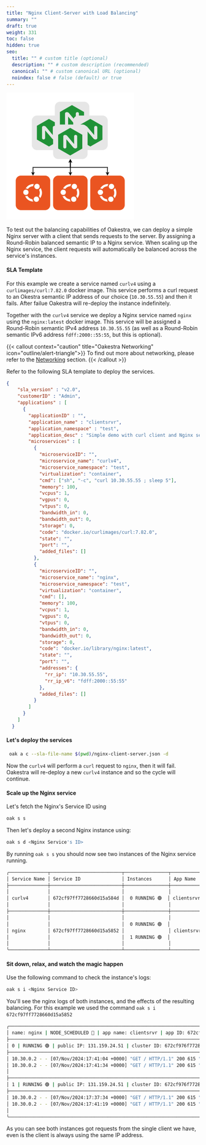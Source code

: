 ```yaml
---
title: "Nginx Client-Server with Load Balancing"
summary: ""
draft: true
weight: 331
toc: false
hidden: true
seo:
  title: "" # custom title (optional)
  description: "" # custom description (recommended)
  canonical: "" # custom canonical URL (optional)
  noindex: false # false (default) or true
---
```


![Nginx Balancing](balancing.png)

To test out the balancing capabilities of Oakestra, we can deploy a simple Nginx server with a client that sends requests to the server. By assigning a Round-Robin balanced semantic IP to a Nginx service. When scaling up the Nginx service, the client requests will automatically be balanced across the service's instances.

#### SLA Template

For this example we create a service named `curlv4` using a `curlimages/curl:7.82.0` docker image. This service performs a curl request to an Okestra semantic IP address of our choice (`10.30.55.55`) and then it fails. After failue Oakestra will re-deploy the instance indefinitely.

Together with the `curlv4` service we deploy a Nginx service named `nginx` using the `nginx:latest` docker image. This service will be assigned a Round-Robin semantic IPv4 address `10.30.55.55` (as well as a Round-Robin semantic IPv6 address `fdff:2000::55:55`, but this is optional).

{{< callout context="caution" title="Oakestra Networking" icon="outline/alert-triangle">}}
To find out more about networking, please refer to the [Networking](/docs/manuals/networking-internals) section.
{{< /callout >}}

Refer to the following SLA template to deploy the services.

```json {title="nginx-client-server.json"}
{
    "sla_version" : "v2.0",
    "customerID" : "Admin",
    "applications" : [
      {
        "applicationID" : "",
        "application_name" : "clientsrvr",
        "application_namespace" : "test",
        "application_desc" : "Simple demo with curl client and Nginx server",
        "microservices" : [
          {
            "microserviceID": "",
            "microservice_name": "curlv4",
            "microservice_namespace": "test",
            "virtualization": "container",
            "cmd": ["sh", "-c", "curl 10.30.55.55 ; sleep 5"],
            "memory": 100,
            "vcpus": 1,
            "vgpus": 0,
            "vtpus": 0,
            "bandwidth_in": 0,
            "bandwidth_out": 0,
            "storage": 0,
            "code": "docker.io/curlimages/curl:7.82.0",
            "state": "",
            "port": "",
            "added_files": []
          },
          {
            "microserviceID": "",
            "microservice_name": "nginx",
            "microservice_namespace": "test",
            "virtualization": "container",
            "cmd": [],
            "memory": 100,
            "vcpus": 1,
            "vgpus": 0,
            "vtpus": 0,
            "bandwidth_in": 0,
            "bandwidth_out": 0,
            "storage": 0,
            "code": "docker.io/library/nginx:latest",
            "state": "",
            "port": "",
            "addresses": {
              "rr_ip": "10.30.55.55",
              "rr_ip_v6": "fdff:2000::55:55"
            },
            "added_files": []
          }
        ]
      }
    ]
  }
```

#### Let's deploy the services
```bash
 oak a c --sla-file-name $(pwd)/nginx-client-server.json -d
```

Now the `curlv4` will perform a `curl` request to `nginx`, then it will fail. Oakestra will re-deploy a new `curlv4` instance and so the cycle will continue.

#### Scale up the Nginx service
Let's fetch the Nginx's Service ID using 
```bash
oak s s
```

Then let's deploy a second Nginx instance using:
```bash
oak s d <Nginx Service's ID>
```

By running `oak s s` you should now see two instances of the Nginx service running.
```bash
╭──────────────┬──────────────────────────┬────────────────┬────────────┬──────────────────────────╮
│ Service Name │ Service ID               │ Instances      │ App Name   │ App ID                   │
├──────────────┼──────────────────────────┼────────────────┼────────────┼──────────────────────────┤
│              │                          │                │            │                          │
│ curlv4       │ 672cf97ff7728660d15a584d │  0 RUNNING 🟢  │ clientsrvr │ 672cf97fa3ba9aac11ea11af │
│              │                          │                │            │                          │
├──────────────┼──────────────────────────┼────────────────┼────────────┼──────────────────────────┤
│              │                          │                │            │                          │
│              │                          │  0 RUNNING 🟢  │            │                          │
│ nginx        │ 672cf97ff7728660d15a5852 │                │ clientsrvr │ 672cf97fa3ba9aac11ea11af │
│              │                          │  1 RUNNING 🟢  │            │                          │
│              │                          │                │            │                          │
╰──────────────┴──────────────────────────┴────────────────┴────────────┴──────────────────────────╯
```
#### Sit down, relax, and watch the magic happen
Use the following command to check the instance's logs:
```bash
oak s i <Nginx Service ID>
```
You'll see the nginx logs of both instances, and the effects of the resulting balancing.
For this example we used the command `oak s i 672cf97ff7728660d15a5852`

```bash
╭───────────────────────────────────────────────────────────────────────────────────────────────╮
│ name: nginx | NODE_SCHEDULED 🔵 | app name: clientsrvr | app ID: 672cf97fa3ba9aac11ea11af     │
├───────────────────────────────────────────────────────────────────────────────────────────────┤
│ 0 | RUNNING 🟢 | public IP: 131.159.24.51 | cluster ID: 672cf976f7728660d15a583e | Logs :     │
├───────────────────────────────────────────────────────────────────────────────────────────────┤
│ 10.30.0.2 - - [07/Nov/2024:17:41:04 +0000] "GET / HTTP/1.1" 200 615 "-" "curl/7.82.0-DEV" "-" │
│ 10.30.0.2 - - [07/Nov/2024:17:41:34 +0000] "GET / HTTP/1.1" 200 615 "-" "curl/7.82.0-DEV" "-" │
│                                                                                               │
├───────────────────────────────────────────────────────────────────────────────────────────────┤
│ 1 | RUNNING 🟢 | public IP: 131.159.24.51 | cluster ID: 672cf976f7728660d15a583e | Logs :     │
├───────────────────────────────────────────────────────────────────────────────────────────────┤
│ 10.30.0.2 - - [07/Nov/2024:17:37:34 +0000] "GET / HTTP/1.1" 200 615 "-" "curl/7.82.0-DEV" "-" │
│ 10.30.0.2 - - [07/Nov/2024:17:41:19 +0000] "GET / HTTP/1.1" 200 615 "-" "curl/7.82.0-DEV" "-" │
│                                                                                               │
╰──────────────────────────────────────────────────────────────────────────────────────────────
```

As you can see both instances got requests from the single client we have, even is the client is always using the same IP address. 